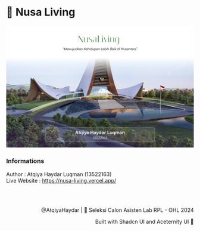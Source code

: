 # 🌱 Nusa Living

![Thumbnail](./public/Thumbnail.png)

### Informations
Author : Atqiya Haydar Luqman (13522163) <br>
Live Website : https://nusa-living.vercel.app/

###

<br>

###

<p align="right">@AtqiyaHaydar | 🌱 Seleksi Calon Asisten Lab RPL - OHL 2024</p>
<p align="right">Built with Shadcn UI and Aceternity UI 🤍</p>
